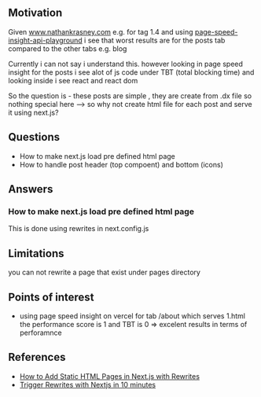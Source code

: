 <h2>Motivation</h2>
<p>Given <a href='https://www.nathankrasney.com'>www.nathankrasney.com</a> e.g. for tag 1.4 and using <a href='https://github.com/NathanKr/page-speed-insight-api-playground'>page-speed-insight-api-playground</a> i see that worst results are for the posts tab compared to the other tabs e.g. blog</p>
<p>Currently i can not say i understand this. however looking in page speed insight for the posts i see alot of js code under TBT (total blocking time) and looking inside i see react and react dom</p>
<p>So the question is - these posts are simple , they are create from .dx file so nothing special here --> so why not create html file for each post and serve it using next.js?</p>



<h2>Questions</h2>
<ul>
<li>How to make next.js load pre defined html page</li>
<li>How to handle post header (top compoent) and bottom (icons)</li>
</ul>

<h2>Answers</h2>
<h3>How to make next.js load pre defined html page</h3>
This is done using rewrites in next.config.js


<h2>Limitations</h2>
you can not rewrite a page that exist under pages directory



<h2>Points of interest</h2>
<ul>
<li>using page speed insight on vercel for tab /about which serves 1.html the performance score is 1 and TBT is 0 => excelent results in terms of perforamnce</li>
</ul>

<h2>References</h2>
<ul>
<li><a href='https://blog.bitsrc.io/html-pages-in-nextjs-using-rewrites-bc5f56ea3ed'>How to Add Static HTML Pages in Next.js with Rewrites</a></li>
<li><a href='https://www.youtube.com/watch?v=hiLjA-tQtfU'>Trigger Rewrites with Nextjs in 10 minutes </a></li>
</ul>